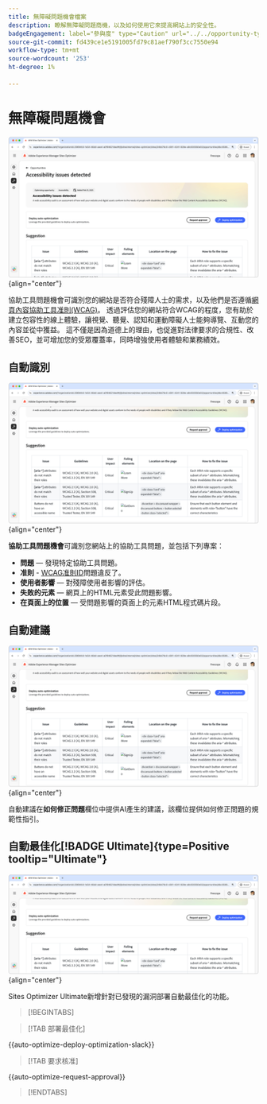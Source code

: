 ```yaml
---
title: 無障礙問題機會檔案
description: 瞭解無障礙問題商機，以及如何使用它來提高網站上的安全性。
badgeEngagement: label="參與度" type="Caution" url="../../opportunity-types/engagement.md" tooltip="參與度"
source-git-commit: fd439ce1e5191005fd79c81aef790f3cc7550e94
workflow-type: tm+mt
source-wordcount: '253'
ht-degree: 1%

---
```



# 無障礙問題機會

![無障礙問題機會](./assets/accessibility-issues/hero.png){align="center"}

協助工具問題機會可識別您的網站是否符合殘障人士的需求，以及他們是否遵循[網頁內容協助工具准則(WCAG)](https://www.w3.org/TR/WCAG21/)。 透過評估您的網站符合WCAG的程度，您有助於建立包容性的線上體驗，讓視覺、聽覺、認知和運動障礙人士能夠導覽、互動您的內容並從中獲益。 這不僅是因為道德上的理由，也促進對法律要求的合規性、改善SEO，並可增加您的受眾覆蓋率，同時增強使用者體驗和業務績效。

## 自動識別

![自動識別協助工具問題](./assets/accessibility-issues/auto-identify.png){align="center"}

**協助工具問題機會**&#x200B;可識別您網站上的協助工具問題，並包括下列專案：

* **問題** — 發現特定協助工具問題。
* **准則** - [WCAG准則ID](https://www.w3.org/TR/WCAG21/)問題違反了。
* **使用者影響** — 對殘障使用者影響的評估。
* **失敗的元素** — 網頁上的HTML元素受此問題影響。
* **在頁面上的位置** — 受問題影響的頁面上的元素HTML程式碼片段。

## 自動建議

![自動建議協助工具問題](./assets/accessibility-issues/auto-suggest.png){align="center"}

自動建議在&#x200B;**如何修正問題**&#x200B;欄位中提供AI產生的建議，該欄位提供如何修正問題的規範性指引。

## 自動最佳化[!BADGE Ultimate]{type=Positive tooltip="Ultimate"}

![自動最佳化協助工具問題](./assets/accessibility-issues/auto-optimize.png){align="center"}

Sites Optimizer Ultimate新增針對已發現的漏洞部署自動最佳化的功能。

>[!BEGINTABS]

>[!TAB 部署最佳化]

{{auto-optimize-deploy-optimization-slack}}

>[!TAB 要求核准]

{{auto-optimize-request-approval}}

>[!ENDTABS]
